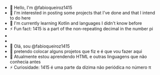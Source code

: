 - 👋 Hello, I'm @fabioqueiroz1415
- 👀 I'm interested in posting some projects that I've done and that I intend to do here
- 🌱 I'm currently learning Kotlin and languages I didn't know before
- ⚡ Fun fact: 1415 is a part of the non-repeating decimal in the number pi
-
-
- 👋 Olá, sou @fabioqueiroz1415
- 👀 pretendo colocar alguns projetos que fiz e é que vou fazer aqui
- 🌱 Atualmente estou aprendendo HTML e outras linguagens que não conhecia antes
- ⚡ Curiosidade: 1415 é uma parte da dízima não periódica no número π
